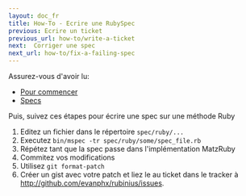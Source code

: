 ```yaml
---
layout: doc_fr
title: How-To - Ecrire une RubySpec
previous: Ecrire un ticket
previous_url: how-to/write-a-ticket
next:  Corriger une spec
next_url: how-to/fix-a-failing-spec
---
```

Assurez-vous d'avoir lu:

  *  [Pour commencer](/doc/fr/getting-started/)
  *  [Specs](/doc/fr/specs/)

Puis, suivez ces étapes pour écrire une spec sur une méthode Ruby

  1. Editez un fichier dans le répertoire `spec/ruby/...`
  2. Executez `bin/mspec -tr spec/ruby/some/spec_file.rb`
  3. Répétez tant que la spec passe dans l'implémentation MatzRuby
  4. Commitez vos modifications
  5. Utilisez `git format-patch`
  6. Créer un gist avec votre patch et liez le au ticket dans le tracker à
      <http://github.com/evanphx/rubinius/issues>. 


